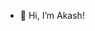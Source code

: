 - 👋 Hi, I’m Akash!
<!---
Akash6421/Akash6421 is a ✨ special ✨ repository because its `README.md` (this file) appears on your GitHub profile.
You can click the Preview link to take a look at your changes.
--->
